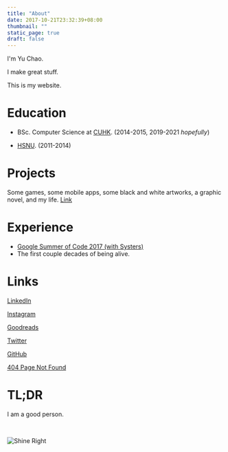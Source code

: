 ```yaml
---
title: "About"
date: 2017-10-21T23:32:39+08:00
thumbnail: ""
static_page: true
draft: false
---
```


I'm Yu Chao.

I make great stuff.

This is my website.

# Education
* BSc. Computer Science at [CUHK](http://www.cuhk.edu.hk/). (2014-2015, 2019-2021 *hopefully*)

* [HSNU](https://www.hs.ntnu.edu.tw). (2011-2014)

# Projects
Some games, some mobile apps, some black and white artworks, a graphic novel, and my life. [Link](/projects)

# Experience
* [Google Summer of Code 2017 (with Systers)](https://github.com/systers/powerup-iOS)
* The first couple decades of being alive.

# Links
[LinkedIn](https://www.linkedin.com/in/yu-chao-a55b85b2/)

[Instagram](https://instagram.com/yuchao.jpg)

[Goodreads](https://www.goodreads.com/author/show/18427549.Yu_Chao)

[Twitter](https://twitter.com/realYuChao)

[GitHub](https://github.com/YuChaoGithub)

[404 Page Not Found](http://shinerightstudio.com/404)

# TL;DR
I am a good person.

<br />

![Shine Right](/about/picture.png)
